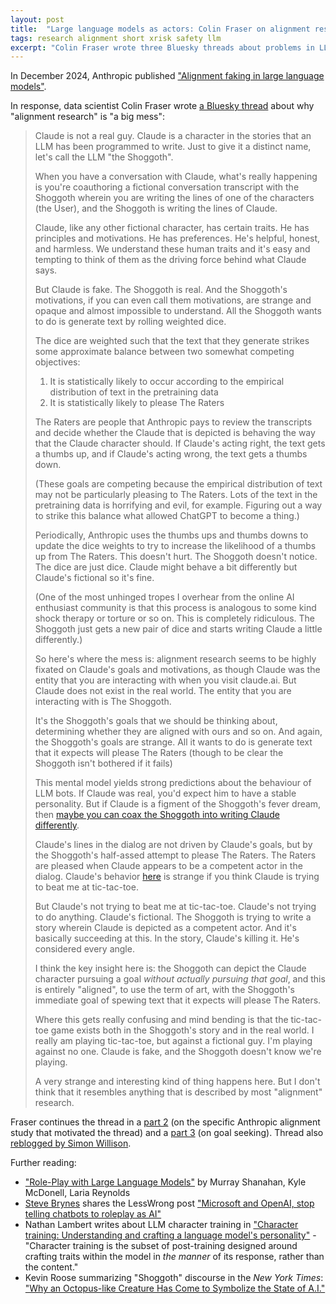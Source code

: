 ```yaml
---
layout: post
title:  "Large language models as actors: Colin Fraser on alignment research"
tags: research alignment short xrisk safety llm
excerpt: "Colin Fraser wrote three Bluesky threads about problems in LLM alignment research."
---
```


In December 2024, Anthropic published ["Alignment faking in large language models"](https://www.anthropic.com/research/alignment-faking).

In response, data scientist Colin Fraser wrote [a Bluesky thread](https://bsky.app/profile/colin-fraser.net/post/3ldoyuozxwk2x) about why "alignment research" is "a big mess":

>Claude is not a real guy. Claude is a character in the stories that an LLM has been programmed to write. Just to give it a distinct name, let's call the LLM "the Shoggoth".
>
>When you have a conversation with Claude, what's really happening is you're coauthoring a fictional conversation transcript with the Shoggoth wherein you are writing the lines of one of the characters (the User), and the Shoggoth is writing the lines of Claude.
>
>Claude, like any other fictional character, has certain traits. He has principles and motivations. He has preferences. He's helpful, honest, and harmless. We understand these human traits and it's easy and tempting to think of them as the driving force behind what Claude says.
>
>But Claude is fake. The Shoggoth is real. And the Shoggoth's motivations, if you can even call them motivations, are strange and opaque and almost impossible to understand. All the Shoggoth wants to do is generate text by rolling weighted dice.
>
>The dice are weighted such that the text that they generate strikes some approximate balance between two somewhat competing objectives:
>
>1. It is statistically likely to occur according to the empirical distribution of text in the pretraining data
>2. It is statistically likely to please The Raters
>
>The Raters are people that Anthropic pays to review the transcripts and decide whether the Claude that is depicted is behaving the way that the Claude character should. If Claude's acting right, the text gets a thumbs up, and if Claude's acting wrong, the text gets a thumbs down.
>
>(These goals are competing because the empirical distribution of text may not be particularly pleasing to The Raters. Lots of the text in the pretraining data is horrifying and evil, for example. Figuring out a way to strike this balance what allowed ChatGPT to become a thing.)
>
>Periodically, Anthropic uses the thumbs ups and thumbs downs to update the dice weights to try to increase the likelihood of a thumbs up from The Raters. This doesn't hurt. The Shoggoth doesn't notice. The dice are just dice. Claude might behave a bit differently but Claude's fictional so it's fine.
>
>(One of the most unhinged tropes I overhear from the online AI enthusiast community is that this process is analogous to some kind shock therapy or torture or so on. This is completely ridiculous. The Shoggoth just gets a new pair of dice and starts writing Claude a little differently.)
>
>So here's where the mess is: alignment research seems to be highly fixated on Claude's goals and motivations, as though Claude was the entity that you are interacting with when you visit claude.ai. But Claude does not exist in the real world. The entity that you are interacting with is The Shoggoth.
>
>It's the Shoggoth's goals that we should be thinking about, determining whether they are aligned with ours and so on. And again, the Shoggoth's goals are strange. All it wants to do is generate text that it expects will please The Raters (though to be clear the Shoggoth isn't bothered if it fails)
>
>This mental model yields strong predictions about the behaviour of LLM bots. If Claude was real, you'd expect him to have a stable personality. But if Claude is a figment of the Shoggoth's fever dream, then [maybe you can coax the Shoggoth into writing Claude differently](https://bsky.app/profile/wwalls.bsky.social/post/3lcdepvwov22g).
>
>Claude's lines in the dialog are not driven by Claude's goals, but by the Shoggoth's half-assed attempt to please The Raters. The Raters are pleased when Claude appears to be a competent actor in the dialog. Claude's behavior [here](https://bsky.app/profile/colin-fraser.net/post/3ldoyup2ijz2x) is strange if you think Claude is trying to beat me at tic-tac-toe.
>
>But Claude's not trying to beat me at tic-tac-toe. Claude's not trying to do anything. Claude's fictional. The Shoggoth is trying to write a story wherein Claude is depicted as a competent actor. And it's basically succeeding at this. In the story, Claude's killing it. He's considered every angle.
>
>I think the key insight here is: the Shoggoth can depict the Claude character pursuing a goal *without actually pursuing that goal*, and this is entirely "aligned", to use the term of art, with the Shoggoth's immediate goal of spewing text that it expects will please The Raters.
>
>Where this gets really confusing and mind bending is that the tic-tac-toe game exists both in the Shoggoth's story and in the real world. I really am playing tic-tac-toe, but against a fictional guy. I'm playing against no one. Claude is fake, and the Shoggoth doesn't know we're playing.
>
>A very strange and interesting kind of thing happens here. But I don't think that it resembles anything that is described by most "alignment" research.

Fraser continues the thread in a [part 2](https://bsky.app/profile/colin-fraser.net/post/3ldpbpnoe6m2x) (on the specific Anthropic alignment study that motivated the thread) and a [part 3](https://bsky.app/profile/colin-fraser.net/post/3ldrhbvjnkc2o) (on goal seeking). Thread also [reblogged by Simon Willison](https://simonwillison.net/2025/Jan/4/colin-fraser/).

Further reading:
 - ["Role-Play with Large Language Models"](https://arxiv.org/abs/2305.16367) by Murray Shanahan, Kyle McDonell, Laria Reynolds
 - [Steve Brynes](https://bsky.app/profile/stevebyrnes.bsky.social/post/3lizdexhzss2m) shares the LessWrong post ["Microsoft and OpenAI, stop telling chatbots to roleplay as AI"](https://www.lesswrong.com/posts/tAtp4odpziBDdvdXL/microsoft-and-openai-stop-telling-chatbots-to-roleplay-as-ai)
 - Nathan Lambert writes about LLM character training in ["Character training: Understanding and crafting a language model's personality"](https://www.interconnects.ai/p/character-training) - "Character training is the subset of post-training designed around crafting traits within the model in _the manner_ of its response, rather than the content."
 - Kevin Roose summarizing "Shoggoth" discourse in the _New York Times_: ["Why an Octopus-like Creature Has Come to Symbolize the State of A.I."](https://www.nytimes.com/2023/05/30/technology/shoggoth-meme-ai.html)
